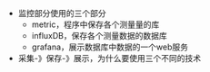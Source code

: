 - 监控部分使用的三个部分
    - metric，程序中保存各个测量量的库
    - influxDB，保存各个测量数据的数据库
    - grafana，展示数据库中数据的一个web服务
- 采集-》保存-》展示，为什么要使用三个不同的技术
